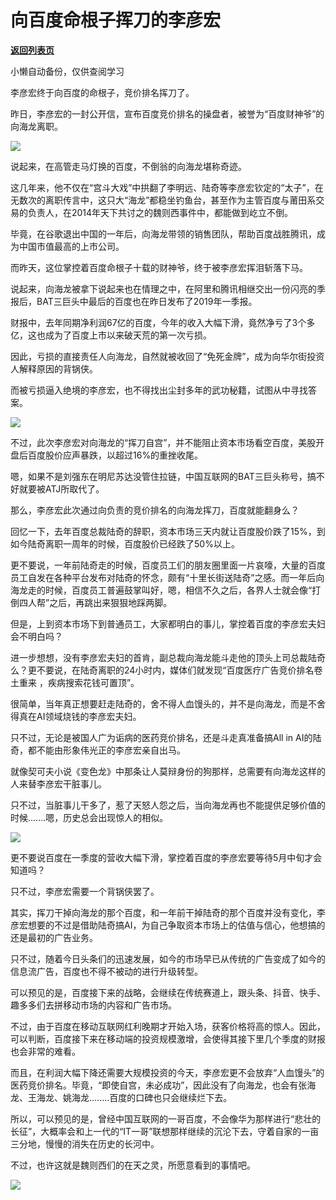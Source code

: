# 向百度命根子挥刀的李彦宏

[**返回列表页**](/gzh/政事堂2019)

小懒自动备份，仅供查阅学习

  

李彦宏终于向百度的命根子，竞价排名挥刀了。

  

昨日，李彦宏的一封公开信，宣布百度竞价排名的操盘者，被誉为“百度财神爷”的向海龙离职。

  

![](https://mmbiz.qpic.cn/mmbiz_jpg/rxhS23yu8cNRVODjr3vpEWZ3gfn1mA8BgOK9BPsPddo11sBZjdHfmwHwI4FTvdTp1RegavVS0ics1o7a9TJHBNQ/640?wx_fmt=jpeg)

  

说起来，在高管走马灯换的百度，不倒翁的向海龙堪称奇迹。

  

这几年来，他不仅在“宫斗大戏”中拱翻了李明远、陆奇等李彦宏钦定的“太子”，在无数次的离职传言中，这只大“海龙”都稳坐钓鱼台，甚至作为主管百度与莆田系交易的负责人，在2014年天下共讨之的魏则西事件中，都能做到屹立不倒。

  

毕竟，在谷歌退出中国的一年后，向海龙带领的销售团队，帮助百度战胜腾讯，成为中国市值最高的上市公司。

  

而昨天，这位掌控着百度命根子十载的财神爷，终于被李彦宏挥泪斩落下马。  

  

说起来，向海龙被拿下说起来也在情理之中，在阿里和腾讯相继交出一份闪亮的季报后，BAT三巨头中最后的百度也在昨日发布了2019年一季报。  

  

财报中，去年同期净利润67亿的百度，今年的收入大幅下滑，竟然净亏了3个多亿，这也成为了百度上市以来破天荒的第一次亏损。

  

因此，亏损的直接责任人向海龙，自然就被收回了“免死金牌”，成为向华尔街投资人解释原因的背锅侠。

  

而被亏损逼入绝境的李彦宏，也不得找出尘封多年的武功秘籍，试图从中寻找答案。

  

![](https://mmbiz.qpic.cn/mmbiz_jpg/rxhS23yu8cNRVODjr3vpEWZ3gfn1mA8B5HvQQaS3msFXQuABZcibRZbKWCRgnqK8LEQgrXicw5HrLLG7MGA3Eerg/640?wx_fmt=jpeg)

  

不过，此次李彦宏对向海龙的“挥刀自宫”，并不能阻止资本市场看空百度，美股开盘后百度股价应声暴跌，以超过16%的重挫收尾。

  

嗯，如果不是刘强东在明尼苏达没管住拉链，中国互联网的BAT三巨头称号，搞不好就要被ATJ所取代了。

  

那么，李彦宏此次通过向负责的竞价排名的向海龙挥刀，百度就能翻身么？

  

回忆一下，去年百度总裁陆奇的辞职，资本市场三天内就让百度股价跌了15%，到如今陆奇离职一周年的时候，百度股价已经跌了50%以上。

  

更不要说，一年前陆奇走的时候，百度员工们的朋友圈里面一片哀嚎，大量的百度员工自发在各种平台发布对陆奇的怀念，颇有“十里长街送陆奇”之感。而一年后向海龙走的时候，百度员工普遍鼓掌叫好，嗯，相信不久之后，各界人士就会像“打倒四人帮”之后，再跳出来狠狠地踩两脚。

  

但是，上到资本市场下到普通员工，大家都明白的事儿，掌控着百度的李彦宏夫妇会不明白吗？

  

进一步想想，没有李彦宏夫妇的首肯，副总裁向海龙能斗走他的顶头上司总裁陆奇么？更不要说，在陆奇离职的24小时内，媒体们就发现“百度医疗广告竞价排名卷土重来
，疾病搜索花钱可置顶”。

  

很简单，当年真正想要赶走陆奇的，舍不得人血馒头的，并不是向海龙，而是不舍得真在AI领域烧钱的李彦宏夫妇。

  

只不过，无论是被国人广为诟病的医药竞价排名，还是斗走真准备搞All in AI的陆奇，都不能由形象伟光正的李彦宏亲自出马。

  

就像契可夫小说《变色龙》中那条让人莫辩身份的狗那样，总需要有向海龙这样的人来替李彦宏干脏事儿。

  

只不过，当脏事儿干多了，惹了天怒人怨之后，当向海龙再也不能提供足够价值的时候.......嗯，历史总会出现惊人的相似。

  

![](https://mmbiz.qpic.cn/mmbiz_jpg/rxhS23yu8cNRVODjr3vpEWZ3gfn1mA8B8yHVgkoaaCzaggNmQRHghDDm0o8YzA7AsPITTOfV1yQaXwSNv39ibMQ/640?wx_fmt=jpeg)

  

更不要说百度在一季度的营收大幅下滑，掌控着百度的李彦宏要等待5月中旬才会知道吗？

  

只不过，李彦宏需要一个背锅侠罢了。

  

其实，挥刀干掉向海龙的那个百度，和一年前干掉陆奇的那个百度并没有变化，李彦宏想要的不过是借助陆奇搞AI，为自己争取资本市场上的估值与信心，他想搞的还是最初的广告业务。

  

只不过，随着今日头条们的迅速发展，如今的市场早已从传统的广告变成了如今的信息流广告，百度也不得不被动的进行升级转型。

  

可以预见的是，百度接下来的战略，会继续在传统赛道上，跟头条、抖音、快手、趣多多们去拼移动市场的内容和广告市场。

  

不过，由于百度在移动互联网红利晚期才开始入场，获客价格将高的惊人。因此，可以判断，百度接下来在移动端的投资规模激增，会使得其接下里几个季度的财报也会非常的难看。

  

而且，在利润大幅下降还需要大规模投资的今天，李彦宏更不会放弃“人血馒头”的医药竞价排名。毕竟，“即使自宫，未必成功”，因此没有了向海龙，也会有张海龙、王海龙、姚海龙........百度的口碑也只会继续烂下去。

  

所以，可以预见的是，曾经中国互联网的一哥百度，不会像华为那样进行“悲壮的长征”，大概率会和上一代的“IT一哥”联想那样继续的沉沦下去，守着自家的一亩三分地，慢慢的消失在历史的长河中。

  

不过，也许这就是魏则西们的在天之灵，所愿意看到的事情吧。  

  

![](https://mmbiz.qpic.cn/mmbiz_jpg/rxhS23yu8cMiatPvp0VIcSMibKUkTa4icp7AVT3HXAXydE25AT4ExJ5oTmvpq95aKo2xxu1XaJODX39BQVsSMxlvg/640?wx_fmt=jpeg)

